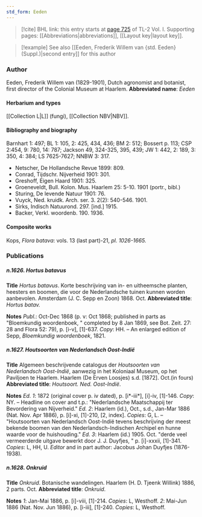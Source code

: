 ```yaml
---
std_form: Eeden
---
```


> [!cite] BHL link: this entry starts at [page 725](https://www.biodiversitylibrary.org/page/33120856) of TL-2 Vol. I.
> Supporting pages: [[Abbreviations|abbreviations]], [[Layout key|layout key]].

> [!example] See also [[Eeden, Frederik Willem van {std. Eeden} (Suppl.)|second entry]] for this author

### Author

Eeden, Frederik Willem van (1829-1901), Dutch agronomist and botanist, first director of the Colonial Museum at Haarlem. 
**Abbreviated name**: *Eeden*

#### Herbarium and types

[[Collection L|L]] (fungi), [[Collection NBV|NBV]].

#### Bibliography and biography

Barnhart 1: 497; BL 1: 105, 2: 425, 434, 436; BM 2: 512; Bossert p. 113; CSP 2:454, 9: 780, 14: 787; Jackson 49, 324-325, 395, 439; JW 1: 442, 2: 189, 3: 350, 4: 384; LS 7625-7627; NNBW 3: 317.
- Netscher, De Hollandsche Revue 1899: 809.
- Conrad, Tijdschr. Nijverheid 1901: 301.
- Greshoff, Eigen Haard 1901: 325.
- Groeneveldt, Bull. Kolon. Mus. Haarlem 25: 5-10. 1901 (portr., bibl.)
- Sturing, De levende Natuur 1901: 76.
- Vuyck, Ned. kruidk. Arch. ser. 3. 2(2): 540-546. 1901.
- Sirks, Indisch Natuurond. 297. \[ind.\] 1915.
- Backer, Verkl. woordenb. 190. 1936.

#### Composite works

Kops, *Flora batava*: vols. 13 (last part)-21, *pl. 1026-1665.*

### Publications

##### n.1626. Hortus batavus

**Title**
*Hortus batavus*. Korte beschrijving van in- en uitheemsche planten, heesters en boomen, die voor de Nederlandsche tuinen kunnen worden aanbevolen. Amsterdam (J. C. Sepp en Zoon) 1868. Oct.
**Abbreviated title**: *Hortus batav.*

**Notes**
*Publ*.: Oct-Dec 1868 (p. v: Oct 1868; published in parts as "Bloemkundig woordenboek, " completed by 8 Jan 1869, see Bot. Zeit. 27: 28 and Flora 52: 79), p. \[i-v\], \[1\]-637.
*Copy*: HH. – An enlarged edition of Sepp, *Bloemkundig woordenboek*, 1821.

##### n.1627. Houtsoorten van Nederlandsch Oost-Indië

**Title**
Algemeen beschrijvende catalogus der *Houtsoorten van Nederlandsch Oost-Indië*, aanwezig in het Koloniaal Museum, op het Paviljoen te Haarlem. Haarlem (De Erven Loosjes) s.d. \[1872\]. Oct.(in fours)
**Abbreviated title**: *Houtsoort. Ned. Oost-Indië*.

**Notes**
*Ed. 1*: 1872 (original cover p. iv dated), p. \[i\*-iii\*\], \[i\]-iv, \[1\]-146. *Copy*: NY. – Headline on cover and t.p.: "Nederlandsche Maatschappij ter Bevordering van Nijverheid."
*Ed. 2*: Haarlem (id.), Oct., s.d., Jan-Mar 1886 (Nat. Nov. Apr 1886), p. \[i\]-xi, \[1\]-210, \[2, index\]. *Copies*: G, L. – "Houtsoorten van Nederlandsch Oost-Indië tevens beschrijving der meest bekende boomen van den Nederlandsch-Indischen Archipel en hunne waarde voor de huishouding."
*Ed. 3*: Haarlem (id.) 1905. Oct. "derde veel vermeerderde uitgave bewerkt door J. J. Duyfjes, " p. \[i\]-xxxii, \[1\]-341. *Copies*: L, HH, U. *Editor* and in part author: Jacobus Johan Duyfjes (1876-1938).

##### n.1628. Onkruid

**Title**
*Onkruid*. Botanische wandelingen. Haarlem (H. D. Tjeenk Willink) 1886, 2 parts. Oct.
**Abbreviated title**: *Onkruid*.

**Notes**
*1*: Jan-Mai 1886, p. \[i\]-viii, \[1\]-214. *Copies*: L, Westhoff.
*2*: Mai-Jun 1886 (Nat. Nov. Jun 1886), p. \[i-iii\], \[1\]-240. *Copies*: L, Westhoff.

